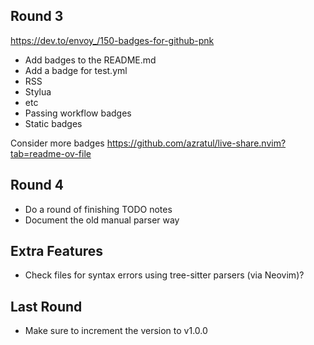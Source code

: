 ## Round 3
https://dev.to/envoy_/150-badges-for-github-pnk

- Add badges to the README.md
 - Add a badge for test.yml
 - RSS
 - Stylua
 - etc
 - Passing workflow badges
 - Static badges

Consider more badges
https://github.com/azratul/live-share.nvim?tab=readme-ov-file


## Round 4
- Do a round of finishing TODO notes
- Document the old manual parser way


## Extra Features
- Check files for syntax errors using tree-sitter parsers (via Neovim)?


## Last Round
- Make sure to increment the version to v1.0.0
